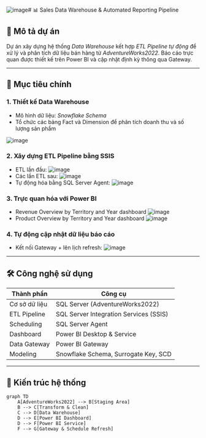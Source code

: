 ![image](https://github.com/user-attachments/assets/93bc2366-f4d9-4e8f-9695-795d856bfc5f)# 📊 Sales Data Warehouse & Automated Reporting Pipeline

## 📌 Mô tả dự án
Dự án xây dựng hệ thống *Data Warehouse* kết hợp *ETL Pipeline tự động* để xử lý và phân tích dữ liệu bán hàng từ *AdventureWorks2022*. Báo cáo trực quan được thiết kế trên Power BI và cập nhật định kỳ thông qua Gateway.

---

## 🎯 Mục tiêu chính

### 1. Thiết kế Data Warehouse
- Mô hình dữ liệu: *Snowflake Schema*
- Tổ chức các bảng Fact và Dimension để phân tích doanh thu và số lượng sản phẩm

![image](https://github.com/user-attachments/assets/57d68af8-d4a5-4dcd-a81d-97e9ee26317d)

### 2. Xây dựng ETL Pipeline bằng SSIS
- ETL lần đầu:
  ![image](https://github.com/user-attachments/assets/71950a14-dec4-4dce-946a-6cfa9ae3ee96)
- Các lần ETL sau:
  ![image](https://github.com/user-attachments/assets/83bce897-74dc-4b11-8d6a-690736e743f3)
- Tự động hóa bằng SQL Server Agent:
  ![image](https://github.com/user-attachments/assets/8eb7388f-a267-4b77-aaca-228c49f3aa84)

### 3. Trực quan hóa với Power BI
- Revenue Overview by Territory and Year dashboard
  ![image](https://github.com/user-attachments/assets/1fd5cfb6-292f-428c-9266-3a0edef52673)
- Product Overview by Territory and Year dashboard
  ![image](https://github.com/user-attachments/assets/9d1a9621-ec10-4912-a502-f98d8dfcd8cb)

### 4. Tự động cập nhật dữ liệu báo cáo
- Kết nối Gateway + lên lịch refresh:
  ![image](https://github.com/user-attachments/assets/7d86cdd4-0f7b-4423-8bc6-15bf4d869939)

---

## 🛠️ Công nghệ sử dụng

| Thành phần | Công cụ |
|-----------|--------|
| Cơ sở dữ liệu | SQL Server (AdventureWorks2022) |
| ETL Pipeline | SQL Server Integration Services (SSIS) |
| Scheduling | SQL Server Agent |
| Dashboard | Power BI Desktop & Service |
| Data Gateway | Power BI Gateway |
| Modeling | Snowflake Schema, Surrogate Key, SCD |

---

## 🧱 Kiến trúc hệ thống

```mermaid
graph TD
    A[AdventureWorks2022] --> B[Staging Area]
    B --> C[Transform & Clean]
    C --> D[Data Warehouse]
    D --> E[Power BI Dashboard]
    D --> F[Power BI Service]
    F --> G[Gateway & Schedule Refresh]
